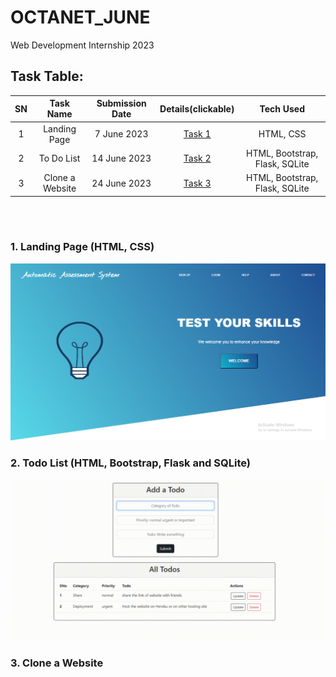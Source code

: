 # OCTANET_JUNE
Web Development Internship 2023

## Task Table:
| SN | Task Name | Submission Date | Details(clickable) | Tech Used |
| :---: | :---: | :---: | :---: | :---: |
| 1 | Landing Page | 7 June 2023 | [Task 1](https://github.com/Rahullkumr/OCTANET_JUNE/blob/main/Task_assigned/Task%201.pdf) | HTML, CSS |
| 2 | To Do List | 14 June 2023 | [Task 2](https://github.com/Rahullkumr/OCTANET_JUNE/blob/main/Task_assigned/Task%202.pdf) | HTML, Bootstrap, Flask, SQLite |
| 3 | Clone a Website | 24 June 2023 | [Task 3](https://github.com/Rahullkumr/OCTANET_JUNE/blob/main/Task_assigned/task3.pdf) | HTML, Bootstrap, Flask, SQLite |
 
<br><br>
### 1. Landing Page (HTML, CSS)
![Task1_LandingPage](Task1_LandingPage/lp.png)<br>

### 2. Todo List (HTML, Bootstrap, Flask and SQLite)
![](https://github.com/Rahullkumr/OCTANET_JUNE/blob/main/Task2_ToDoList/todo.gif)<br>

### 3. Clone a Website
![]()<br>
